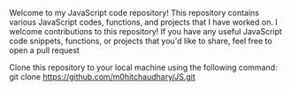 Welcome to my JavaScript code repository! This repository contains various JavaScript codes, functions, and projects that I have worked on. 
I welcome contributions to this repository! If you have any useful JavaScript code snippets, functions, or projects that you'd like to share, feel free to open a pull request

Clone this repository to your local machine using the following command:
git clone https://github.com/m0hitchaudhary/JS.git
